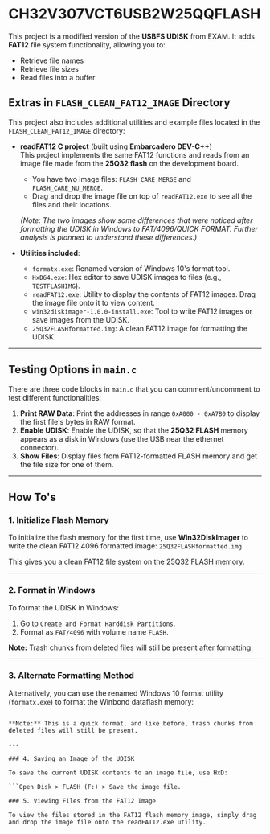 # CH32V307VCT6USB2W25QQFLASH

This project is a modified version of the **USBFS UDISK** from EXAM. 
It adds **FAT12** file system functionality, allowing you to:
- Retrieve file names
- Retrieve file sizes
- Read files into a buffer

## Extras in `FLASH_CLEAN_FAT12_IMAGE` Directory

This project also includes additional utilities and example files located in the `FLASH_CLEAN_FAT12_IMAGE` directory:
- **readFAT12 C project** (built using **Embarcadero DEV-C++**)  
  This project implements the same FAT12 functions and reads from an image file made from the **25Q32 flash** on the development board.
    - You have two image files: `FLASH_CARE_MERGE` and `FLASH_CARE_NU_MERGE`.
    - Drag and drop the image file on top of `readFAT12.exe` to see all the files and their locations.

    *(Note: The two images show some differences that were noticed after formatting the UDISK in Windows to FAT/4096/QUICK FORMAT. Further analysis is planned to understand these differences.)*

- **Utilities included**:
  - `formatx.exe`: Renamed version of Windows 10's format tool.
  - `HxD64.exe`: Hex editor to save UDISK images to files (e.g., `TESTFLASHIMG`).
  - `readFAT12.exe`: Utility to display the contents of FAT12 images. Drag the image file onto it to view content.
  - `win32diskimager-1.0.0-install.exe`: Tool to write FAT12 images or save images from the UDISK.
  - `25Q32FLASHformatted.img`: A clean FAT12 image for formatting the UDISK.

---

## Testing Options in `main.c`

There are three code blocks in `main.c` that you can comment/uncomment to test different functionalities:
1. **Print RAW Data**: Print the addresses in range `0xA000 - 0xA7B0` to display the first file's bytes in RAW format.
2. **Enable UDISK**: Enable the UDISK, so that the **25Q32 FLASH** memory appears as a disk in Windows (use the USB near the ethernet connector).
3. **Show Files**: Display files from FAT12-formatted FLASH memory and get the file size for one of them.

---

## How To's

### 1. Initialize Flash Memory
To initialize the flash memory for the first time, use **Win32DiskImager** to write the clean FAT12 4096 formatted image:
```25Q32FLASHformatted.img```

This gives you a clean FAT12 file system on the 25Q32 FLASH memory.

---

### 2. Format in Windows

To format the UDISK in Windows:
1. Go to `Create and Format Harddisk Partitions`.
2. Format as `FAT/4096` with volume name `FLASH`.

**Note:** Trash chunks from deleted files will still be present after formatting.

---

### 3. Alternate Formatting Method

Alternatively, you can use the renamed Windows 10 format utility (`formatx.exe`) to format the Winbond dataflash memory:
```formatx.exe F: /FS:FAT /V:FLASH /Q /X

**Note:** This is a quick format, and like before, trash chunks from deleted files will still be present.

---

### 4. Saving an Image of the UDISK

To save the current UDISK contents to an image file, use HxD:

```Open Disk > FLASH (F:) > Save the image file.

### 5. Viewing Files from the FAT12 Image

To view the files stored in the FAT12 flash memory image, simply drag and drop the image file onto the readFAT12.exe utility.

